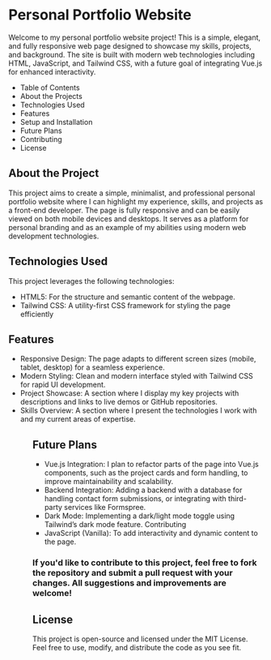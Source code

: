 # Personal Portfolio Website

<p>Welcome to my personal portfolio website project! This is a simple, elegant, and fully responsive web page designed to showcase my skills, projects, and background. The site is built with modern web technologies including HTML, JavaScript, and Tailwind CSS, with a future goal of integrating Vue.js for enhanced interactivity.</p>

<ul>
    <li>Table of Contents</li>
    <li>About the Projects</li>
    <li>Technologies Used</li>
    <li>Features</li>
    <li>Setup and Installation</li>
    <li>Future Plans</li>
    <li>Contributing</li>
    <li>License</li>
</ul>

## About the Project
<p>This project aims to create a simple, minimalist, and professional personal portfolio website where I can highlight my experience, skills, and projects as a front-end developer. The page is fully responsive and can be easily viewed on both mobile devices and desktops. It serves as a platform for personal branding and as an example of my abilities using modern web development technologies.</p>

## Technologies Used
<p>This project leverages the following technologies:</p>

<ul>
    <li>HTML5: For the structure and semantic content of the webpage.</li>
    <li>Tailwind CSS: A utility-first CSS framework for styling the page efficiently</li>
</ul>

## Features
<ul>
    <li>Responsive Design: The page adapts to different screen sizes (mobile, tablet, desktop) for a seamless experience.</li>
    <li>Modern Styling: Clean and modern interface styled with Tailwind CSS for rapid UI development.</li>
    <li>Project Showcase: A section where I display my key projects with descriptions and links to live demos or GitHub repositories.</li>
    <li>Skills Overview: A section where I present the technologies I work with and my current areas of expertise.</li>
<ul>

## Future Plans
<ul>
    <li>Vue.js Integration: I plan to refactor parts of the page into Vue.js components, such as the project cards and form handling, to improve maintainability and scalability.</li>
    <li>Backend Integration: Adding a backend with a database for handling contact form submissions, or integrating with third-party services like Formspree.</li>
    <li>Dark Mode: Implementing a dark/light mode toggle using Tailwind’s dark mode feature.
Contributing</li>
    <li>JavaScript (Vanilla): To add interactivity and dynamic content to the page.</li>
</ul>


### If you'd like to contribute to this project, feel free to fork the repository and submit a pull request with your changes. All suggestions and improvements are welcome!

## License
<a>This project is open-source and licensed under the MIT License. Feel free to use, modify, and distribute the code as you see fit.</a>

